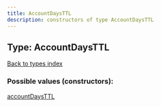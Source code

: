 ```yaml
---
title: AccountDaysTTL
description: constructors of type AccountDaysTTL
---
```

## Type: AccountDaysTTL  
[Back to types index](index.md)



### Possible values (constructors):

[accountDaysTTL](../constructors/accountDaysTTL.md)  

